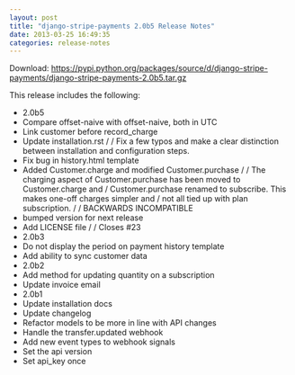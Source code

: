 ```yaml
---
layout: post
title: "django-stripe-payments 2.0b5 Release Notes"
date: 2013-03-25 16:49:35
categories: release-notes
---
```


Download: <https://pypi.python.org/packages/source/d/django-stripe-payments/django-stripe-payments-2.0b5.tar.gz>

This release includes the following:

* 2.0b5
* Compare offset-naive with offset-naive, both in UTC
* Link customer before record_charge
* Update installation.rst /  / Fix a few typos and make a clear distinction between installation and configuration steps.
* Fix bug in history.html template
* Added Customer.charge and modified Customer.purchase /  / The charging aspect of Customer.purchase has been moved to Customer.charge and / Customer.purchase renamed to subscribe. This makes one-off charges simpler and / not all tied up with plan subscription. /  / BACKWARDS INCOMPATIBLE
* bumped version for next release
* Add LICENSE file /  / Closes #23
* 2.0b3
* Do not display the period on payment history template
* Add ability to sync customer data
* 2.0b2
* Add method for updating quantity on a subscription
* Update invoice email
* 2.0b1
* Update installation docs
* Update changelog
* Refactor models to be more in line with API changes
* Handle the transfer.updated webhook
* Add new event types to webhook signals
* Set the api version
* Set api_key once
